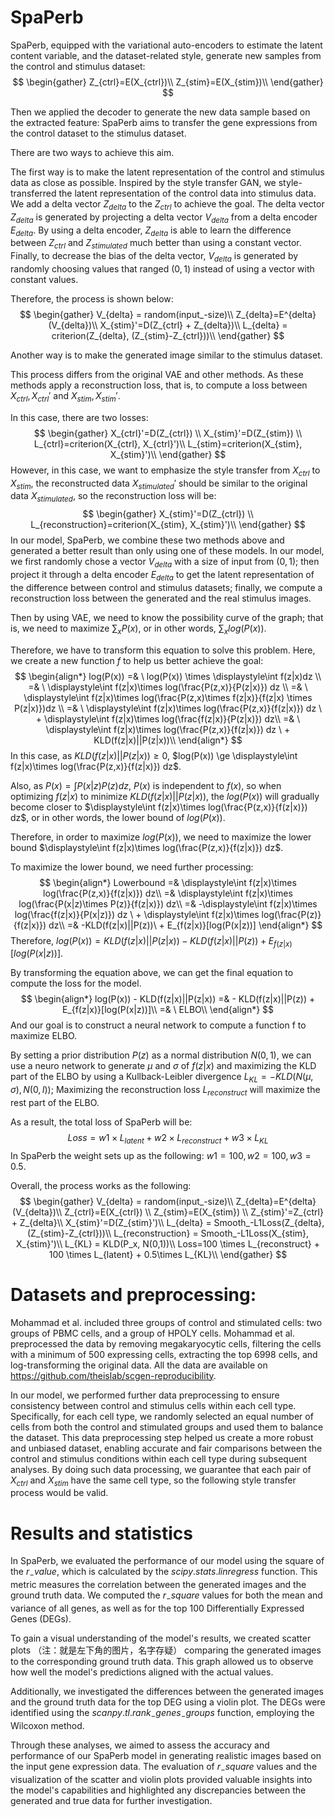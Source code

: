 # SpaPerb

SpaPerb, equipped with the variational auto-encoders to estimate the latent content variable, and the dataset-related style, generate new samples from the control and stimulus dataset:
$$
\begin{gather}
Z_{ctrl}=E(X_{ctrl})\\
Z_{stim}=E(X_{stim})\\
\end{gather}
$$

Then we applied the decoder to generate the new data sample based on the extracted feature:
SpaPerb aims to transfer the gene expressions from the control dataset to the stimulus dataset. 

There are two ways to achieve this aim. 

The first way is to make the latent representation of the control and stimulus data as close as possible. Inspired by the style transfer GAN, we style-transferred the latent representation of the control data into stimulus data. We add a delta vector $Z_{delta}$ to the $Z_{ctrl}$ to achieve the goal. The delta vector $Z_{delta}$ is generated by projecting a delta vector $V_{delta}$ from a delta encoder $E_{delta}$. By using a delta encoder, $Z_{delta}$ is able to learn the difference between $Z_{ctrl}$ and $Z_{stimulated}$ much better than using a constant vector. Finally, to decrease the bias of the delta vector, $V_{delta}$ is generated by randomly choosing values that ranged $(0,1)$ instead of using a vector with constant values. 

Therefore, the process is shown below:
$$
\begin{gather}
V_{delta} = random(input_-size)\\  
Z_{delta}=E^{delta}(V_{delta})\\  
X_{stim}'=D(Z_{ctrl} + Z_{delta})\\  
L_{delta} = criterion(Z_{delta}, (Z_{stim}-Z_{ctrl}))\\
\end{gather}
$$

Another way is to make the generated image similar to the stimulus dataset. 

This process differs from the original VAE and other methods. As these methods apply a reconstruction loss, that is, to compute a loss between $X_{ctrl},X_{ctrl}'$ and $X_{stim},X_{stim}'$. 

In this case, there are two losses:
$$
\begin{gather}
X_{ctrl}'=D(Z_{ctrl}) \\  
X_{stim}'=D(Z_{stim}) \\  
L_{ctrl}=criterion(X_{ctrl}, X_{ctrl}')\\  
L_{stim}=criterion(X_{stim}, X_{stim}')\\
\end{gather}
$$
However, in this case, we want to emphasize the style transfer from $X_{ctrl}$ to $X_{stim}$, the reconstructed data $X_{stimulated}'$ should be similar to the original data $X_{stimulated}$, so the reconstruction loss will be:
$$
\begin{gather}
X_{stim}'=D(Z_{ctrl}) \\  
L_{reconstruction}=criterion(X_{stim}, X_{stim}')\\
\end{gather}
$$
In our model, SpaPerb, we combine these two methods above and generated a better result than only using one of these models. In our model, we first randomly chose a vector $V_{delta}$ with a size of input from $(0,1)$; then project it through a delta encoder $E_{delta}$ to get the latent representation of the difference between control and stimulus datasets; finally, we compute a reconstruction loss between the generated and the real stimulus images. 

Then by using VAE, we need to know the possibility curve of the graph; that is, we need to maximize $\displaystyle\sum_{x} P(x)$, or in other words, $\displaystyle\sum_x log(P(x))$.

Therefore, we have to transform this equation to solve this problem. Here, we create a new function $f$ to help us better achieve the goal:
$$
\begin{align*}
log(P(x)) =& \ log(P(x)) \times \displaystyle\int f(z|x)dz \\
=& \ \displaystyle\int f(z|x)\times log(\frac{P(z,x)}{P(z|x)}) dz \\
=& \ \displaystyle\int f(z|x)\times log(\frac{P(z,x)\times f(z|x)}{f(z|x) \times P(z|x)})dz \\
=& \ \displaystyle\int f(z|x)\times log(\frac{P(z,x)}{f(z|x)}) dz \ + \displaystyle\int f(z|x)\times log(\frac{f(z|x)}{P(z|x)}) dz\\
=& \ \displaystyle\int f(z|x)\times log(\frac{P(z,x)}{f(z|x)}) dz \ + KLD(f(z|x)||P(z|x))\\
\end{align*}
$$
In this case, as $KLD(f(z|x)||P(z|x)) \ge 0$,  $log(P(x)) \ge \displaystyle\int f(z|x)\times log(\frac{P(z,x)}{f(z|x)}) dz$.

Also, as $P(x) = \displaystyle\int P(x|z)P(z)dz$, $P(x)$ is independent to $f(x)$, so when optimizing $f(z|x)$ to minimize $KLD(f(z|x)||P(z|x))$, the $log(P(x))$ will gradually become closer to $\displaystyle\int f(z|x)\times log(\frac{P(z,x)}{f(z|x)}) dz$, or in other words, the lower bound of $log(P(x))$.

Therefore, in order to maximize $log(P(x))$, we need to maximize the lower bound $\displaystyle\int f(z|x)\times log(\frac{P(z,x)}{f(z|x)}) dz$.

To maximize the lower bound, we need further processing:
$$
\begin{align*}
Lowerbound =& \displaystyle\int f(z|x)\times log(\frac{P(z,x)}{f(z|x)}) dz\\
=& \displaystyle\int f(z|x)\times log(\frac{P(x|z)\times P(z)}{f(z|x)}) dz\\
=& -\displaystyle\int f(z|x)\times log(\frac{f(z|x)}{P(x|z)}) dz \ + \displaystyle\int f(z|x)\times log(\frac{P(z)}{f(z|x)}) dz\\
=& -KLD(f(z|x)||P(z))\ + E_{f(z|x)}[log(P(x|z))]
\end{align*}
$$
Therefore, $log(P(x)) = KLD(f(z|x)||P(z|x))- KLD(f(z|x)||P(z)) + E_{f(z|x)}[log(P(x|z))]$.

By transforming the equation above, we can get the final equation to compute the loss for the model.
$$
\begin{align*}
log(P(x)) - KLD(f(z|x)||P(z|x)) =& - KLD(f(z|x)||P(z)) + E_{f(z|x)}[log(P(x|z))]\\
=& \ ELBO\\
\end{align*}
$$
And our goal is to construct a neural network to compute a function f to maximize ELBO.

By setting a prior distribution $P(z)$ as a normal distribution $N(0,1)$, we can use a neuro network to generate $\mu$ and $\sigma$ of $f(z|x)$ and maximizing the KLD part of the ELBO by using a Kullback-Leibler divergence $L_{KL} =  - KLD(N(\mu,\sigma),N(0,I))$; Maximizing the reconstruction loss $L_{reconstruct}$ will maximize the rest part of the ELBO.

As a result, the total loss of SpaPerb will be:
$$
Loss = w1 \times L_{latent} + w2 \times L_{reconstruct} + w3\times L_{KL}
$$
In SpaPerb the weight sets up as the following: $w1=100,w2=100,w3=0.5$.

Overall, the process works as the following:
$$
\begin{gather}
V_{delta} = random(input_-size)\\  
Z_{delta}=E^{delta}(V_{delta})\\  
Z_{ctrl}=E(X_{ctrl}) \\  
Z_{stim}=E(X_{stim}) \\  
Z_{stim}'=Z_{ctrl} + Z_{delta}\\  
X_{stim}'=D(Z_{stim}')\\  
L_{delta} = Smooth_-L1Loss(Z_{delta}, (Z_{stim}-Z_{ctrl}))\\  
L_{reconstruction} = Smooth_-L1Loss(X_{stim}, X_{stim}')\\  
L_{KL} = KLD(P_x, N(0,1))\\  
Loss=100 \times L_{reconstruct} + 100 \times L_{latent} + 0.5\times L_{KL}\\
\end{gather}
$$


# Datasets and preprocessing: 

Mohammad et al. included three groups of control and stimulated cells: two groups of PBMC cells, and a group of HPOLY cells. Mohammad et al. preprocessed the data by removing megakaryocytic cells, filtering the cells with a minimum of 500 expressing cells, extracting the top 6998 cells, and log-transforming the original data. All the data are available on https://github.com/theislab/scgen-reproducibility.

In our model, we performed further data preprocessing to ensure consistency between control and stimulus cells within each cell type. Specifically, for each cell type, we randomly selected an equal number of cells from both the control and stimulated groups and used them to balance the dataset. This data preprocessing step helped us create a more robust and unbiased dataset, enabling accurate and fair comparisons between the control and stimulus conditions within each cell type during subsequent analyses. By doing such data processing, we guarantee that each pair of $X_{ctrl}$ and $X_{stim}$ have the same cell type, so the following style transfer process would be valid. 

#  Results and statistics

In SpaPerb, we evaluated the performance of our model using the square of the $r_-value$, which is calculated by the $scipy.stats.linregress$ function. This metric measures the correlation between the generated images and the ground truth data. We computed the $r_-square$ values for both the mean and variance of all genes, as well as for the top 100 Differentially Expressed Genes (DEGs).

To gain a visual understanding of the model's results, we created scatter plots （注：就是左下角的图片，名字存疑） comparing the generated images to the corresponding ground truth data. This graph allowed us to observe how well the model's predictions aligned with the actual values.

Additionally, we investigated the differences between the generated images and the ground truth data for the top DEG using a violin plot. The DEGs were identified using the $scanpy.tl.rank_-genes_-groups$ function, employing the Wilcoxon method.

Through these analyses, we aimed to assess the accuracy and performance of our SpaPerb model in generating realistic images based on the input gene expression data. The evaluation of $r_-square$ values and the visualization of the scatter and violin plots provided valuable insights into the model's capabilities and highlighted any discrepancies between the generated and true data for further investigation.
